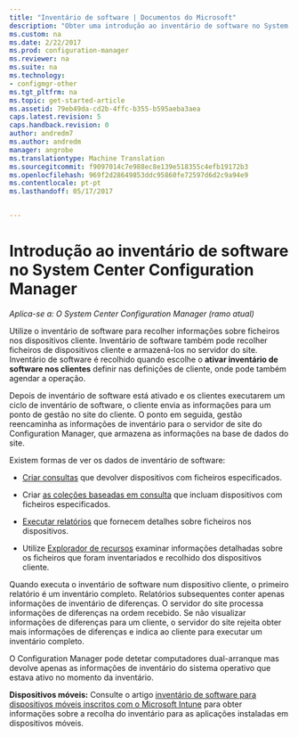 ```yaml
---
title: "Inventário de software | Documentos do Microsoft"
description: "Obter uma introdução ao inventário de software no System Center Configuration Manager."
ms.custom: na
ms.date: 2/22/2017
ms.prod: configuration-manager
ms.reviewer: na
ms.suite: na
ms.technology:
- configmgr-other
ms.tgt_pltfrm: na
ms.topic: get-started-article
ms.assetid: 79eb49da-cd2b-4ffc-b355-b595aeba3aea
caps.latest.revision: 5
caps.handback.revision: 0
author: andredm7
ms.author: andredm
manager: angrobe
ms.translationtype: Machine Translation
ms.sourcegitcommit: f9097014c7e988ec8e139e518355c4efb19172b3
ms.openlocfilehash: 969f2d28649853ddc95860fe72597d6d2c9a94e9
ms.contentlocale: pt-pt
ms.lasthandoff: 05/17/2017


---
```

# <a name="introduction-to-software-inventory-in-system-center-configuration-manager"></a>Introdução ao inventário de software no System Center Configuration Manager

*Aplica-se a: O System Center Configuration Manager (ramo atual)*

Utilize o inventário de software para recolher informações sobre ficheiros nos dispositivos cliente. Inventário de software também pode recolher ficheiros de dispositivos cliente e armazená-los no servidor do site. Inventário de software é recolhido quando escolhe o **ativar inventário de software nos clientes** definir nas definições de cliente, onde pode também agendar a operação.  

Depois de inventário de software está ativado e os clientes executarem um ciclo de inventário de software, o cliente envia as informações para um ponto de gestão no site do cliente. O ponto em seguida, gestão reencaminha as informações de inventário para o servidor de site do Configuration Manager, que armazena as informações na base de dados do site.   

 Existem formas de ver os dados de inventário de software:  

-   [Criar consultas](../../../../core/servers/manage/queries-technical-reference.md) que devolver dispositivos com ficheiros especificados.   

-   Criar [as coleções baseadas em consulta](../../../../core/clients/manage/collections/introduction-to-collections.md) que incluam dispositivos com ficheiros especificados.   

-   [Executar relatórios](../../../../core/servers/manage/reporting.md) que fornecem detalhes sobre ficheiros nos dispositivos.

-   Utilize [Explorador de recursos](../../../../core/clients/manage/inventory/use-resource-explorer-to-view-software-inventory.md) examinar informações detalhadas sobre os ficheiros que foram inventariados e recolhido dos dispositivos cliente.   

 Quando executa o inventário de software num dispositivo cliente, o primeiro relatório é um inventário completo. Relatórios subsequentes conter apenas informações de inventário de diferenças. O servidor do site processa informações de diferenças na ordem recebido. Se não visualizar informações de diferenças para um cliente, o servidor do site rejeita obter mais informações de diferenças e indica ao cliente para executar um inventário completo.  

 O Configuration Manager pode detetar computadores dual-arranque mas devolve apenas as informações de inventário do sistema operativo que estava ativo no momento da inventário.  

**Dispositivos móveis:** Consulte o artigo [inventário de software para dispositivos móveis inscritos com o Microsoft Intune](../../../../mdm/deploy-use/software-inventory-mobile-devices.md) para obter informações sobre a recolha do inventário para as aplicações instaladas em dispositivos móveis.

